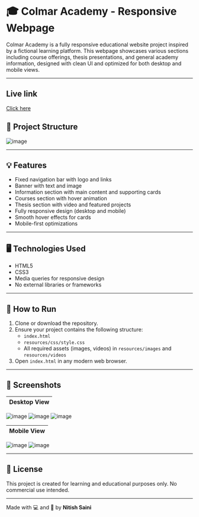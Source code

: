 # 🎓 Colmar Academy - Responsive Webpage

Colmar Academy is a fully responsive educational website project inspired by a fictional learning platform. This webpage showcases various sections including course offerings, thesis presentations, and general academy information, designed with clean UI and optimized for both desktop and mobile views.

---
## Live link
[Click here ](https://nitish-ai.github.io/Colmar-Academy/)

## 📁 Project Structure

![image](https://github.com/user-attachments/assets/ddfa7f14-6a58-4944-8e98-b31a4bcc2951)


---

## 💡 Features

- Fixed navigation bar with logo and links
- Banner with text and image
- Information section with main content and supporting cards
- Courses section with hover animation
- Thesis section with video and featured projects
- Fully responsive design (desktop and mobile)
- Smooth hover effects for cards
- Mobile-first optimizations

---

## 🖥️ Technologies Used

- HTML5  
- CSS3  
- Media queries for responsive design  
- No external libraries or frameworks

---

## 🚀 How to Run

1. Clone or download the repository.
2. Ensure your project contains the following structure:
   - `index.html`
   - `resources/css/style.css`
   - All required assets (images, videos) in `resources/images` and `resources/videos`
3. Open `index.html` in any modern web browser.

---

## 📸 Screenshots

| Desktop View |
|--------------|
![image](https://github.com/user-attachments/assets/a54a8772-5a72-423f-8e80-53e667892855)
![image](https://github.com/user-attachments/assets/2a7ee487-877a-4811-8187-b1dfa22604d1)
![image](https://github.com/user-attachments/assets/41b3fd15-8ae3-4627-83f3-e23e4859b4dc)

| Mobile View |
|-------------|
![image](https://github.com/user-attachments/assets/d6071b6b-72f6-44a0-b24e-40b00f9799c7)
![image](https://github.com/user-attachments/assets/454a0f8e-32ac-4a6a-9533-8474910c9654)

---

## 📄 License

This project is created for learning and educational purposes only. No commercial use intended.

---

Made with 💻 and 🎨 by **Nitish Saini**


